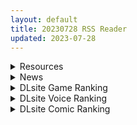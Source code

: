 ```yaml
---
layout: default
title: 20230728 RSS Reader
updated: 2023-07-28
---
```


<details class='content-parent'>
<summary>
Resources
</summary>
<details class='content-child'>
<summary>
<span class='rss-title'> [无修正][未知字幕组][バニラ] 懲罰予備校 1+2 </span> <a class='rss-link' href='https://gmgard.com/gm123147' target='_blank'>&nbsp;</a>
<div class='rss-published'> 🕛 20230727 12:05:01</div>
</summary>
<img src="https://iili.io/HZHZVRV.gif" /><br /><p>老师调教学生 没啥可说的</p>
</details>
<details class='content-child'>
<summary>
<span class='rss-title'> [フリーダムプロフェット] 特別妊娠学級 (オリジナル) </span> <a class='rss-link' href='https://www.hacg.sbs/wp/96882.html' target='_blank'>&nbsp;</a>
<div class='rss-published'> 🕛 20230727 11:16:23</div>
</summary>
实力主义至上教室（误） 政府针对严重少子化的学校课程 被选拔为拥有“优秀基因”的 &#8230; <a href="https://www.hacg.sbs/wp/96882.html">继续阅读 <span class="meta-nav">&#8594;</span></a>
</details>

</details>
<details class='content-parent'>
<summary>
News
</summary>
<details class='content-child'>
<summary>
<span class='rss-title'> Frontwing 最新作《GINKA》公開官方網站 女主角聲優由長谷川育美擔任 </span> <a class='rss-link' href='https://home.gamer.com.tw/creationDetail.php?sn=5763367' target='_blank'>&nbsp;</a>
<div class='rss-published'> 🕛 20230727 13:40:04</div>
</summary>
<div align="left"><img border="0" class="gallery-image" src="https://i.imgur.com/nfsI4t5.jpg" width="650" /></div><div><br /></div><div>以<b>《灰色果實》</b>系列聞名的美少女遊戲公司 Frontwing ，於今日(7/27)公開最新作<b>《GINKA》</b>的官方網站及劇情大綱影片<b>，</b>由製作過<b>《ATRI -MY Dear Moments-》</b>的腳本家 紺野アスタ 以及畫師 ゆさの 再次合作，預定2023年發售。</div><div><br /></div><div><div class="videoWrapper"><div class="videoWrapper video-youtube"></div></div></div><div><br /></div><div><br /></div><div align="center"><b><font size="4">【故事劇情】</font></b></div><div align="center"><div>青梅竹馬的少女銀花，在夏日祭典的夜晚，</div><div>遭遇“神隱”後消失蹤影。</div><div><br /></div><div>從那之後過了五年。</div><div>青羽流星成為高中生，坐著渡輪搖搖晃地回到姬島。</div><div>他想確認一下，銀花在那之後的情況究竟如何？</div><div><br /></div><div>或許，她像什麼事都沒發生過一樣回到家，</div><div>在島上上高中，過著普通的生活吧……。</div><div><br /></div><div>然而這種淡淡的期待被打破了。</div><div>自從那晚起，銀花就再也沒有出現過。</div><div><br /></div><div>失望的流星打算再次離開這座島，卻在那時遇上奇妙的重逢。</div><div>出現在他面前的是和五年前一樣身姿的少女──銀花。</div><div><br /></div><div>『歡迎回來，流星』</div><div><br /></div><div>連自己的名字都忘記的銀花。</div><div><br /></div><div>她唯一記得的只有“流星”這個名字，和對他的愛意。</div><div><br /></div><div>她這些年來究竟去了哪裡？</div><div>為什麼還是當年那副年幼的模樣？</div><div><br /></div><div>這是在時間緩慢流淌的小島上，</div><div>與從“神隱”歸來的青梅竹馬少女，</div><div>一同度過有如童話般的暑假。</div><div><br /></div><div><br /></div></div><div align="center"><b><font size="4">【登場角色】</font></b></div><div align="center"><img border="0" class="gallery-image" src="https://i.imgur.com/RTe9HfI.jpg" width="650" /></div><div align="center"><img border="0" class="gallery-image" src="https://i.imgur.com/oaTCVVL.jpg" width="650" /></div><div align="center"><br /></div><div align="center"><br /></div><div align="center"><b><font size="4">【遊戲CG】</font></b></div><div align="center"><img border="0" class="gallery-image" src="https://i.imgur.com/KJYWs0f.jpg" width="650" /></div><div align="center"><img border="0" class="gallery-image" src="https://i.imgur.com/hOgsr3l.jpg" width="650" /></div><div align="center"><br /></div><div><br /></div><div align="left"><div><div><font size="4"><b>遊戲資訊</b></font></div><div>名稱：GINKA</div><div><div>劇本：紺野アスタ</div><div>原畫：ゆさの</div></div><div>遊戲平台：PC</div><div>遊戲類型：ADV</div><div>遊戲價格：未定</div><div>發售日期：2023年</div><div>官方網站：<a href="https://ref.gamer.com.tw/redir.php?url=http%3A%2F%2Fginka.frontwing.jp%2F" target="_blank">http://ginka.frontwing.jp/</a></div></div><div><br /></div></div>
</details>
<details class='content-child'>
<summary>
<span class='rss-title'> Key社母公司 VISUAL ARTS 宣布成為騰訊子公司 將持續創作感動人心的作品 </span> <a class='rss-link' href='https://home.gamer.com.tw/creationDetail.php?sn=5763213' target='_blank'>&nbsp;</a>
<div class='rss-published'> 🕛 20230727 09:32:40</div>
</summary>
<div align="left">製作過<b>《Kanon》</b>、<b>《AIR》</b>、<b>《CLANNAD》</b>、<b>《Angel Beats!》</b>以及<b>《緋染天空 Heaven Burns Red》</b>等知名作品的遊戲品牌 Key ，其母公司 VISUAL ARTS 於今日(7/27)宣布將公司股份轉讓給騰訊，成為旗下子公司。</div><div align="left"><br /></div><div align="left"><img border="0" class="gallery-image" src="https://i.imgur.com/CRCOB86.jpg" width="650" /></div><div align="left"><br /></div><div align="left"><br /></div><div align="left">文中強調，成為騰訊子公司並沒有改變遊戲製作體制，他們會像過往一樣持續創作出優秀的故事，帶給玩家感動人心的作品。未來也預定發表全新的視覺小說遊戲、動畫以及手機遊戲，請各位玩家繼續支持他們。</div><div align="left"><br /></div><div align="left"><img border="0" class="gallery-image" src="https://i.imgur.com/IEru6mA.jpg" width="650" /></div><div align="left"><br /></div><div align="left"><img border="0" class="gallery-image" src="https://i.imgur.com/jy7okie.jpg" width="650" /></div><div align="center"><img border="0" class="gallery-image" src="https://i.imgur.com/z4CuTIr.jpg" width="650" /></div><div align="center"><br /></div><div align="center"><br /></div><div align="left"><br /></div><div align="left">公告網站：<a href="https://ref.gamer.com.tw/redir.php?url=https%3A%2F%2Fvisual-arts.jp%2Fblog-2023-july%2F" target="_blank">https://visual-arts.jp/blog-2023-july/</a></div><div align="left"><br /></div><br />
</details>

</details>
<details class='content-parent'>
<summary>
DLsite Game Ranking
</summary>
<details class='content-child'>
<summary>
<span class='rss-title'> EROTASII -精霊からの試練編- [惰眠ズ/精霊ぴぃねす] </span> <a class='rss-link' href='https://www.dlsite.com/maniax/work/=/product_id/RJ369260.html' target='_blank'>&nbsp;</a>
<div class='rss-published'> 🕛 20230728 13:08:15</div>
</summary>
<img src ="http://img.dlsite.jp/modpub/images2/work/doujin/RJ370000/RJ369260_img_main.jpg"/><br/>【本格3DアクションRPG × エロ】
</details>
<details class='content-child'>
<summary>
<span class='rss-title'> 護身術道場 秘密のNTRレッスン [WAKUWAKU] </span> <a class='rss-link' href='https://www.dlsite.com/maniax/work/=/product_id/RJ01053661.html' target='_blank'>&nbsp;</a>
<div class='rss-published'> 🕛 20230728 13:08:15</div>
</summary>
<img src ="http://img.dlsite.jp/modpub/images2/work/doujin/RJ01054000/RJ01053661_img_main.jpg"/><br/>これはシミュレーション系のエロゲーで、ユーモアな要素が盛り込まれています。
</details>
<details class='content-child'>
<summary>
<span class='rss-title'> 穢神楽～Aikagura～ [アンホリクリエイション] </span> <a class='rss-link' href='https://www.dlsite.com/maniax/work/=/product_id/RJ01064183.html' target='_blank'>&nbsp;</a>
<div class='rss-published'> 🕛 20230728 13:08:15</div>
</summary>
<img src ="http://img.dlsite.jp/modpub/images2/work/doujin/RJ01065000/RJ01064183_img_main.jpg"/><br/>巫女風の退魔師があやかしの巣窟に挑む!負けたら凌辱!本格的横スクロール和風剣戟アクションゲーム!
</details>
<details class='content-child'>
<summary>
<span class='rss-title'> 満車率300% 弐:Append.1 保母さん連結ぱっち [ベルゼブブ] </span> <a class='rss-link' href='https://www.dlsite.com/maniax/work/=/product_id/RJ01026164.html' target='_blank'>&nbsp;</a>
<div class='rss-published'> 🕛 20230728 13:08:15</div>
</summary>
<img src ="http://img.dlsite.jp/modpub/images2/work/doujin/RJ01027000/RJ01026164_img_main.jpg"/><br/>満車率300%弐のアップグレードデータです。
</details>
<details class='content-child'>
<summary>
<span class='rss-title'> 治癒使と呪われたダンジョン [B-flat] </span> <a class='rss-link' href='https://www.dlsite.com/maniax/work/=/product_id/RJ01041935.html' target='_blank'>&nbsp;</a>
<div class='rss-published'> 🕛 20230728 13:08:15</div>
</summary>
<img src ="http://img.dlsite.jp/modpub/images2/work/doujin/RJ01042000/RJ01041935_img_main.jpg"/><br/>神聖なる治癒使として、呪われたダンジョンを浄化するように命じられたヒロイン。 そこでは様々な魔物、エッチなトラップが待ち構えている。 積極的に接触してくるNPCにも注意が必要かも...?
</details>

</details>
<details class='content-parent'>
<summary>
DLsite Voice Ranking
</summary>
<details class='content-child'>
<summary>
<span class='rss-title'> 【⚠️7/27まで期間限定イラスト付】甘やかし上手で癒してくれる同棲お姉ちゃん。【癒しおま◯こ×添い寝えっち】 [桃色みんと] </span> <a class='rss-link' href='https://www.dlsite.com/maniax/work/=/product_id/RJ01065779.html' target='_blank'>&nbsp;</a>
<div class='rss-published'> 🕛 20230728 13:08:18</div>
</summary>
<img src ="http://img.dlsite.jp/modpub/images2/work/doujin/RJ01066000/RJ01065779_img_main.jpg"/><br/>貴方を溺愛して止まないエッチなお姉ちゃんに密着され、ひたすら甘やかし添い寝で囁きおま◯こをされたい…。「君だけの甘トロ溺愛おまんこで...おかしくなっちゃえ...♪」甘えん坊の貴方を小さい頃からお世話してくれるドスケベなお姉ちゃん。大きなおっぱいに包まれる贅沢なぬくぬくオマ◯コ性活を始めてみませんか?
</details>
<details class='content-child'>
<summary>
<span class='rss-title'> いつも余裕たっぷりの井上先輩は、実はアナルがクソ弱い [DLsite × AliosArvin] </span> <a class='rss-link' href='https://www.dlsite.com/maniax/work/=/product_id/RJ01053787.html' target='_blank'>&nbsp;</a>
<div class='rss-published'> 🕛 20230728 13:08:18</div>
</summary>
<img src ="http://img.dlsite.jp/modpub/images2/work/doujin/RJ01054000/RJ01053787_img_main.jpg"/><br/>ところどころSっぽいアリス先輩ですが、 とある間違いから、あなたの前で、あなた以外誰にも見せたことのない『弱点』を晒してしまい――!?
</details>
<details class='content-child'>
<summary>
<span class='rss-title'> 気になるあの子を、常識改変で肉奴隷に堕とす [スイカ熟成保証委員会] </span> <a class='rss-link' href='https://www.dlsite.com/maniax/work/=/product_id/RJ438225.html' target='_blank'>&nbsp;</a>
<div class='rss-published'> 🕛 20230728 13:08:18</div>
</summary>
<img src ="http://img.dlsite.jp/modpub/images2/work/doujin/RJ439000/RJ438225_img_main.jpg"/><br/>無表情クールな美少女JKを、常識改変で肉奴隷に堕とします
</details>
<details class='content-child'>
<summary>
<span class='rss-title'> 異世界娘のデリヘル嬢～当店人気No.1がご主人様の精液を空っぽになるまで搾り尽くします～ [ファウナス] </span> <a class='rss-link' href='https://www.dlsite.com/maniax/work/=/product_id/RJ393858.html' target='_blank'>&nbsp;</a>
<div class='rss-published'> 🕛 20230728 13:08:18</div>
</summary>
<img src ="http://img.dlsite.jp/modpub/images2/work/doujin/RJ394000/RJ393858_img_main.jpg"/><br/>在籍する女の子が全員、異世界からやってきた美少女だというデリヘル店。 どうやら彼女たちにとって、精液は魔力の源であるらしい
</details>
<details class='content-child'>
<summary>
<span class='rss-title'> 讓同居人塔芭絲可溺愛你一番 [Mirolive] </span> <a class='rss-link' href='https://www.dlsite.com/maniax/work/=/product_id/RJ01047019.html' target='_blank'>&nbsp;</a>
<div class='rss-published'> 🕛 20230728 13:08:18</div>
</summary>
<img src ="http://img.dlsite.jp/modpub/images2/work/doujin/RJ01048000/RJ01047019_img_main.jpg"/><br/>明明與TAKO同居了,卻因為工作時間錯開不能好好貼貼。某天TAKO見你回家疲憊的的模樣,終於決定把工作排開,空出時間好好寵你一番。
</details>

</details>
<details class='content-parent'>
<summary>
DLsite Comic Ranking
</summary>
<details class='content-child'>
<summary>
<span class='rss-title'> 熱血女装少年ヒーローのキミがメンヘラ女にTSしてモブ♀戦闘員に堕ちる漫画 -邪淫TS洗脳 トランス・モブ・セントーインR- [やせうまロール] </span> <a class='rss-link' href='https://www.dlsite.com/maniax/work/=/product_id/RJ01075623.html' target='_blank'>&nbsp;</a>
<div class='rss-published'> 🕛 20230728 13:08:20</div>
</summary>
<img src ="http://img.dlsite.jp/modpub/images2/work/doujin/RJ01076000/RJ01075623_img_main.jpg"/><br/>ラバースーツのピッチリ少年ヒーローが、悪の組織で性依存のメンヘラ♀モブ戦闘員に悪堕ちTS!!前日譚同梱で前作読んでなくても楽しめます!トータル40P越え!
</details>
<details class='content-child'>
<summary>
<span class='rss-title'> 寄生されてHなエイリアンにされちゃう娘の話 Alien's Egg 「Abandoned Ship」 [Heno2] </span> <a class='rss-link' href='https://www.dlsite.com/maniax/work/=/product_id/RJ01053011.html' target='_blank'>&nbsp;</a>
<div class='rss-published'> 🕛 20230728 13:08:20</div>
</summary>
<img src ="http://img.dlsite.jp/modpub/images2/work/doujin/RJ01054000/RJ01053011_img_main.jpg"/><br/>寄生されてHなエイリアンにされちゃう娘たちの話。寄生・異形化・悪堕ちアリの成人向け漫画です。
</details>
<details class='content-child'>
<summary>
<span class='rss-title'> 女装少年ヒーローのキミが女体化してモブ♀戦闘員に堕ちる漫画-邪淫TS洗脳トランス・モブ・セントーイン!- [やせうまロール] </span> <a class='rss-link' href='https://www.dlsite.com/maniax/work/=/product_id/RJ01038460.html' target='_blank'>&nbsp;</a>
<div class='rss-published'> 🕛 20230728 13:08:20</div>
</summary>
<img src ="http://img.dlsite.jp/modpub/images2/work/doujin/RJ01039000/RJ01038460_img_main.jpg"/><br/>TSし、肉欲に狂い、ラバースーツの女戦闘員に堕ちる!代替の効く惨めなモブ戦闘員に堕ちていく様をネットリ33Pで描きました。悪堕ちしたいMのアナタも、悪堕ちを楽しみたいSのアナタもどうぞ!全編ぴっちりスーツ!
</details>
<details class='content-child'>
<summary>
<span class='rss-title'> 干潮の磯の触手さんたちにくすぐられながらお×にーする話 [がりょ～] </span> <a class='rss-link' href='https://www.dlsite.com/maniax/work/=/product_id/RJ01058900.html' target='_blank'>&nbsp;</a>
<div class='rss-published'> 🕛 20230728 13:08:20</div>
</summary>
<img src ="http://img.dlsite.jp/modpub/images2/work/doujin/RJ01059000/RJ01058900_img_main.jpg"/><br/>足裏メインのくすぐりフェチ向け作品
</details>
<details class='content-child'>
<summary>
<span class='rss-title'> 封魂の退魔巫女～母娘が悪霊に染まり乗っ取られるまで～ [憑依ラヴァー] </span> <a class='rss-link' href='https://www.dlsite.com/maniax/work/=/product_id/RJ405524.html' target='_blank'>&nbsp;</a>
<div class='rss-published'> 🕛 20230728 13:08:20</div>
</summary>
<img src ="http://img.dlsite.jp/modpub/images2/work/doujin/RJ406000/RJ405524_img_main.jpg"/><br/>強大な悪霊を封印した退魔巫女。しかし悪意は時を越え、思わぬ形で再び牙を剥く。そして復讐の果てに──母娘は全てを乗っ取られ堕ちる。
</details>

</details>
